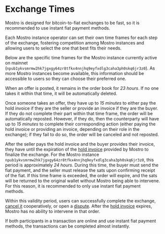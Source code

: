 # Exchange Times

Mostro is designed for bitcoin-to-fiat exchanges to be fast, so it is recommended to use instant fiat payment methods.

Each Mostro instance operator can set their own time frames for each step of the exchange, fostering competition among Mostro instances and allowing users to select the one that best fits their needs.

Below are the specific time frames for the Mostro instance currently active on mainnet (`npub1ykvsmrmw2hk7jgxgy64zr8tfkx4nnjhq9eyfxdlg3caha3ph0skq6jr3z0`). As more Mostro instances become available, this information should be accessible to users so they can choose their preferred one.

When an offer is posted, it remains in the order book for *23 hours*. If no one takes it within that time, it will be automatically deleted.

Once someone takes an offer, they have up to *15 minutes* to either pay the hold invoice if they are the seller or provide an invoice if they are the buyer. If they do not complete their part within that time frame, the order will be automatically reposted. However, if they do, then the counterparty will have up to *15 minutes* to complete their corresponding action (either paying the hold invoice or providing an invoice, depending on their role in the exchange); if they fail to do so, the order will be canceled and not reposted.

After the seller pays the hold invoice and the buyer provides their invoice, they have until the expiration of the [hold invoice](./hold-invoice.md) provided by Mostro to finalize the exchange. For the Mostro instance `npub1ykvsmrmw2hk7jgxgy64zr8tfkx4nnjhq9eyfxdlg3caha3ph0skq6jr3z0`, this period is approximately *24 hours*. During this time, the buyer must send the fiat payment, and the seller must release the sats upon confirming receipt of the fiat. If this time frame is exceeded, the order will expire, and the sats will be returned to the original wallet without Mostro being able to intervene. For this reason, it is recommended to only use instant fiat payment methods.

Within this validity period, users can successfully complete the exchange, [cancel it](./cancelling-an-order.md) cooperatively, or open a [dispute](./disputes.md). After the [hold invoice](./hold-invoice.md) expires, Mostro has no ability to intervene in that order.

If both participants in a transaction are online and use instant fiat payment methods, the transactions can be completed almost instantly.
